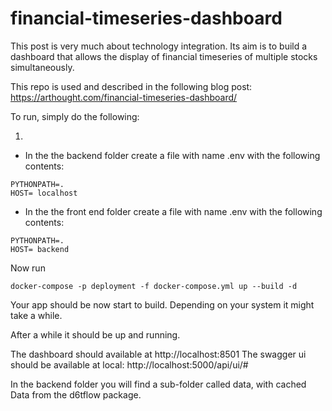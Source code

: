 # financial-timeseries-dashboard
This post is very much about technology integration. Its aim is to build a dashboard that allows the display of financial timeseries of multiple stocks simultaneously.

This repo is used and described in the following blog post: https://arthought.com/financial-timeseries-dashboard/

To run, simply do the following:

1.
  - In the the backend folder
  create a file with name .env with the following contents:

  ````
  PYTHONPATH=.
  HOST= localhost
  ````
  - In the the front end folder
create a file with name .env with the following contents:

````
PYTHONPATH=.
HOST= backend
````


Now run

````
docker-compose -p deployment -f docker-compose.yml up --build -d
````

Your app should be now start to build. Depending on your system it might take a while.

After a while it should be up and running.

The dashboard should available at http://localhost:8501
The swagger ui should be available at local: http://localhost:5000/api/ui/#


In the backend folder you will find a sub-folder called data, with cached Data from the d6tflow package.